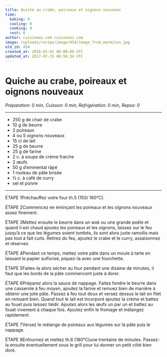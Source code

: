 ```yaml
---
title: Quiche au crabe, poireaux et oignons nouveaux
time:
  baking: 0
  cooling: 0
  cooking: 0
  rest: 0
author: cuisineaz.com cuisineaz.com
image: /uploads/recipe/image/454/image_from_marmiton.jpg
old_id: 454
created_at: 2016-01-01 00:00:00 UTC
updated_at: 2017-07-15 08:56:34 UTC
---
```


# Quiche au crabe, poireaux et oignons nouveaux

*Préparation: 0 min, Cuisson: 0 min, Refrigération: 0 min, Repos: 0*

---

- 250 g de chair de crabe
- 10 g de beurre
- 2 poireaux
- 4 ou 5 oignons nouveaux
- 15 cl de lait
- 25 g de beurre
- 25 g de farine
- 2 c. à soupe de crème fraiche
- 2 œufs
- 50 g d’emmental râpé
- 1 rouleau de pâte brisée
- ½ c. à café de curry
- sel et poivre

---

ÉTAPE 1Préchauffez votre four th.5 (150/ 160°C).

ÉTAPE 2Commencez en éminçant les poireaux et les oignons nouveaux assez finement.

ÉTAPE 3Mettez ensuite le beurre dans un wok ou une grande poêle et quand il est chaud ajoutez les poireaux et les oignons, laissez sur le feu jusqu’à ce que les légumes soient tombés, ils sont alors juste ramollis mais pas tout à fait cuits. Retirez du feu, ajoutez le crabe et le curry, assaisonnez et réservez.

ÉTAPE 4Pendant ce temps, mettez votre pâte dans un moule à tarte en laissant le papier sulfurisé, piquez-la avec une fourchette.

ÉTAPE 5Faites-la alors sécher au four pendant une dizaine de minutes, il faut que les bords de la pâte commencent juste à dorer.

ÉTAPE 6Préparez alors la sauce de nappage. Faites fondre le beurre dans une casserole à feu moyen, ajoutez la farine et remuez bien de manière à obtenir une jolie pâte. Passez à feu tout doux et versez dessus le lait en filet en remuant bien. Quand tout le lait est incorporé ajoutez la crème et battez au fouet puis laissez tiédir. Ajoutez alors les œufs un par un et battez au fouet vivement à chaque fois. Ajoutez enfin le fromage et mélangez rapidement.

ÉTAPE 7Versez le mélange de poireaux aux légumes sur la pâte puis le nappage.

ÉTAPE 8Enfournez et mettez th.6 (180°C)une trentaine de minutes. Passez-la ensuite éventuellement sous le grill pour lui donner un petit côté bien doré.
